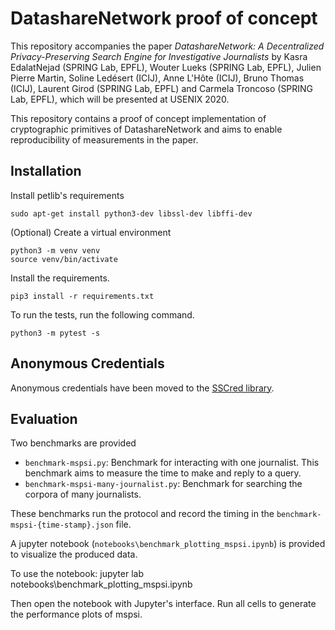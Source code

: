 # DatashareNetwork proof of concept
This repository accompanies the paper *DatashareNetwork: A Decentralized
Privacy-Preserving Search Engine for Investigative Journalists* by Kasra
EdalatNejad (SPRING Lab, EPFL), Wouter Lueks (SPRING Lab, EPFL), Julien Pierre
Martin, Soline Ledésert (ICIJ), Anne L'Hôte (ICIJ), Bruno Thomas (ICIJ), Laurent
Girod (SPRING Lab, EPFL) and Carmela Troncoso (SPRING Lab, EPFL), which will be
presented at USENIX 2020.

This repository contains a proof of concept implementation of cryptographic
primitives of DatashareNetwork and aims to enable reproducibility
of measurements in the paper.


## Installation

Install petlib's requirements

    sudo apt-get install python3-dev libssl-dev libffi-dev

(Optional) Create a virtual environment

    python3 -m venv venv
    source venv/bin/activate

Install the requirements.

    pip3 install -r requirements.txt

To run the tests, run the following command.

    python3 -m pytest -s

## Anonymous Credentials
Anonymous credentials have been moved to the [SSCred library](https://github.com/spring-epfl/SSCred).

## Evaluation

Two benchmarks are provided

- `benchmark-mspsi.py`: Benchmark for interacting with one journalist. This benchmark aims to measure the time to make and reply to a query.
- `benchmark-mspsi-many-journalist.py`: Benchmark for searching the corpora of many journalists. 

These benchmarks run the protocol and record the timing in the `benchmark-mspsi-{time-stamp}.json` file.

A jupyter notebook (`notebooks\benchmark_plotting_mspsi.ipynb`) is provided to visualize the produced data.

To use the notebook:
    jupyter lab notebooks\benchmark_plotting_mspsi.ipynb

Then open the notebook with Jupyter's interface. Run all cells to generate the performance plots of mspsi.
